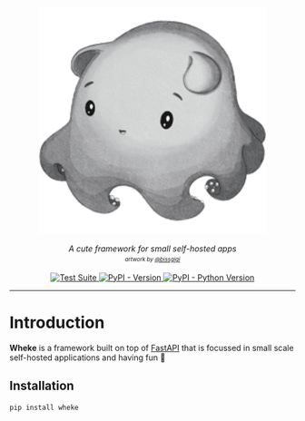 <p align="center">
  <img src="wheke.png" alt="Wheke"></a>
</p>

<p align="center">
  <em>A cute framework for small self-hosted apps</em>
  <br/>
  <em><sup><sub>artwork by <a href="https://bissgigi.art/">@bissgigi</a></sub></sup></em>
</p>

<p align="center">
  <a href="https://github.com/humrochagf/wheke/actions">
    <img src="https://github.com/humrochagf/wheke/workflows/Test%20Suite/badge.svg" alt="Test Suite">
  </a>
  <a href="https://pypi.org/project/wheke">
    <img src="https://img.shields.io/pypi/v/wheke.svg" alt="PyPI - Version">
  </a>
  <a href="https://pypi.org/project/wheke">
    <img src="https://img.shields.io/pypi/pyversions/wheke.svg" alt="PyPI - Python Version">
  </a>
</p>

---

# Introduction

**Wheke** is a framework built on top of [FastAPI](https://fastapi.tiangolo.com/) that is focussed in small scale self-hosted applications and having fun 🎉

## Installation

```shell
pip install wheke
```
